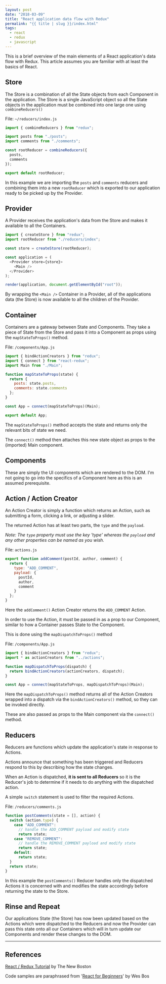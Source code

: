 ```yaml
---
layout: post
date: "2018-03-09"
title: "React application data flow with Redux"
permalink: "{{ title | slug }}/index.html"
tags:
  - react
  - redux
  - javascript
---
```


This is a brief overview of the main elements of a React application's data flow with Redux. This article assumes you are familiar with at least the basics of React.

## Store

The Store is a combination of all the State objects from each Component in the application. The Store is a single JavaScript object so all the State objects in the application must be combined into one large one using `combineReducers()`

File: `~/reducers/index.js`

```javascript
import { combineReducers } from "redux";

import posts from "./posts";
import comments from "./comments";

const rootReducer = combineReducers({
  posts,
  comments
});

export default rootReducer;
```

In this example we are importing the `posts` and `comments` reducers and combining them into a new `rootReducer` which is exported to our application ready to be picked up by the Provider.

## Provider

A Provider receives the application's data from the Store and makes it available to all the Containers.

```javascript
import { createStore } from "redux";
import rootReducer from "./reducers/index";

const store = createStore(rootReducer);

const application = (
  <Provider store={store}>
    <Main />
  </Provider>
);

render(application, document.getElementById("root"));
```

By wrapping the `<Main />` Container in a Provider, all of the applications data (the Store) is now available to all the children of the Provider.

## Container

Containers are a gateway between State and Components. They take a piece of State from the Store and pass it into a Component as props using the `mapStateToProps()` method.

File: `/components/App.js`

```javascript
import { bindActionCreators } from "redux";
import { connect } from "react-redux";
import Main from "./Main";

function mapStateToProps(state) {
  return {
    posts: state.posts,
    comments: state.comments
  };
}

const App = connect(mapStateToProps)(Main);

export default App;
```

The `mapStateToProps()` method accepts the state and returns only the relevant bits of state we need.

The `connect()` method then attaches this new state object as props to the (imported) Main component.

## Components

These are simply the UI components which are rendered to the DOM. I'm not going to go into the specifics of a Component here as this is an assumed prerequisite.

## Action / Action Creator

An Action Creator is simply a function which returns an Action, such as submitting a form, clicking a link, or adjusting a slider.

The returned Action has at least two parts, the `type` and the `payload`.

_Note: The `type` property must use the key 'type' whereas the `payload` and any other properties can be named as you wish._

File: `actions.js`

```javascript
export function addComment(postId, author, comment) {
  return {
    type: "ADD_COMMENT",
    payload: {
      postId,
      author,
      comment
    }
  };
}
```

Here the `addComment()` Action Creator returns the `ADD_COMMENT` Action.

In order to use the Action, it must be passed in as a prop to our Component, similar to how a Container passes State to the Component.

This is done using the `mapDispatchToProps()` method

File: `/components/App.js`

```javascript
import { bindActionCreators } from "redux";
import * as actionCreators from "../actions";

function mapDispatchToProps(dispatch) {
  return bindActionCreators(actionCreators, dispatch);
}

const App = connect(mapStateToProps, mapDispatchToProps)(Main);
```

Here the `mapDispatchToProps()` method returns all of the Action Creators wrapped into a dispatch via the `bindActionCreators()` method, so they can be invoked directly.

These are also passed as props to the Main component via the `connect()` method.

## Reducers

Reducers are functions which update the application's state in response to Actions.

Actions announce that something has been triggered and Reducers respond to this by describing how the state changes.

When an Action is dispatched, **it is sent to all Reducers** so it is the Reducer's job to determine if it needs to do anything with the dispatched action.

A simple `switch` statement is used to filter the required Actions.

File: `/reducers/comments.js`

```javascript
function postComments(state = [], action) {
  switch (action.type) {
    case "ADD_COMMENT":
      // handle the ADD_COMMENT payload and modify state
      return state;
    case "REMOVE_COMMENT":
      // handle the REMOVE_COMMENT payload and modify state
      return state;
    default:
      return state;
  }
  return state;
}
```

In this example the `postComments()` Reducer handles only the dispatched Actions it is concerned with and modifies the state accordingly before returning the state to the Store.

## Rinse and Repeat

Our applications State (the Store) has now been updated based on the Actions which were dispatched to the Reducers and now the Provider can pass this state onto all our Containers which will in turn update our Components and render these changes to the DOM.

---

## References

[React / Redux Tutorial](https://youtu.be/DiLVAXlVYR0) by The New Boston

Code samples are paraphrased from '[React for Beginners](https://reactforbeginners.com)' by Wes Bos
